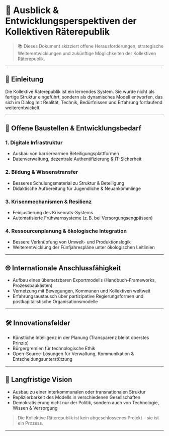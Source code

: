 <!--
Autor: Fabio Weidner
Version: 1.0
Sektion: Meta & Systemstruktur
Veröffentlichung: April 2025
-->

# 🌱 Ausblick & Entwicklungsperspektiven der Kollektiven Räterepublik

> 📚 Dieses Dokument skizziert offene Herausforderungen, strategische Weiterentwicklungen und zukünftige Möglichkeiten der Kollektiven Räterepublik.

---

## 🧭 Einleitung

Die Kollektive Räterepublik ist ein lernendes System. Sie wurde nicht als fertige Struktur eingeführt, sondern als dynamisches Modell entworfen, das sich im Dialog mit Realität, Technik, Bedürfnissen und Erfahrung fortlaufend weiterentwickelt.

---

## 🚧 Offene Baustellen & Entwicklungsbedarf

### 1. **Digitale Infrastruktur**
- Ausbau von barrierearmen Beteiligungsplattformen
- Datenverwaltung, dezentrale Authentifizierung & IT-Sicherheit

### 2. **Bildung & Wissenstransfer**
- Besseres Schulungsmaterial zu Struktur & Beteiligung
- Didaktische Aufbereitung für Jugendliche & Neuankömmlinge

### 3. **Krisenmechanismen & Resilienz**
- Feinjustierung des Krisenrats-Systems
- Automatisierte Frühwarnsysteme (z. B. bei Versorgungsengpässen)

### 4. **Ressourcenplanung & ökologische Integration**
- Bessere Verknüpfung von Umwelt- und Produktionslogik
- Weiterentwicklung der Fünfjahrespläne unter ökologischen Leitlinien

---

## 🌐 Internationale Anschlussfähigkeit

- Aufbau eines übersetzbaren Exportmodells (Handbuch-Frameworks, Prozessbaukästen)
- Vernetzung mit Bewegungen, Kommunen und Kollektiven weltweit
- Erfahrungsaustausch über partizipative Regierungsformen und postkapitalistische Organisationsmodelle

---

## 🛠️ Innovationsfelder

- Künstliche Intelligenz in der Planung (Transparenz bleibt oberstes Prinzip)
- Bürgergremien für technologische Ethik
- Open-Source-Lösungen für Verwaltung, Kommunikation & Entscheidungsunterstützung

---

## 🔄 Langfristige Vision

- Ausbau zu einer interkommunalen oder transnationalen Struktur
- Replizierbarkeit des Modells in verschiedenen Gesellschaften
- Demokratisierung nicht nur der Politik, sondern auch von Technologie, Wissen & Versorgung

> Die Kollektive Räterepublik ist kein abgeschlossenes Projekt – sie ist ein Prozess.

---


